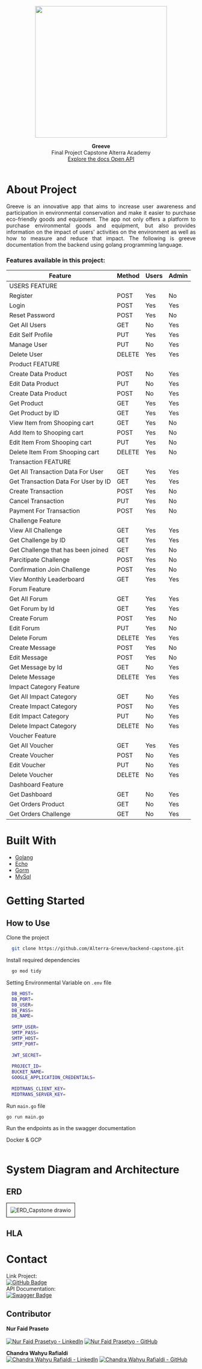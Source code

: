 <p align="center">
<img src="https://github.com/Alterra-Greeve/.github/assets/133726246/3a58ead2-7977-4f31-8f29-bb54e55dc34b" width="350" />
</p>

<p align="center">
  <b>Greeve</b><br>
  Final Project Capstone Alterra Academy<br>
  <a href="https://api.greeve.store/">Explore the docs Open API</a> 
  <br><br>
</p>

# About Project
<p align="justify">
  Greeve is an innovative app that aims to increase user awareness and participation in environmental conservation and make it easier to purchase eco-friendly goods and equipment. The app not only offers a platform to purchase environmental goods and equipment, but also provides information on the impact of users' activities on the environment as well as how to measure and reduce that impact. The following is greeve documentation from the backend using golang programming language.
</p> 

### Features available in this project:
| Feature           | Method              | Users                   |          Admin                           |
| ----------------- | ------------------- | ----------------------- | ---------------------------------------- |
| USERS FEATURE                                                                                                |
| Register          | POST                | Yes                     | No                                       |
| Login             | POST                | Yes                     | Yes                                      |
| Reset Password    | POST                | Yes                     | No                                       |
| Get All Users     | GET                 | No                      | Yes                                      |
| Edit Self Profile | PUT                 | Yes                     | Yes                                      |
| Manage User       | PUT                 | No                      | Yes                                      |
| Delete User       | DELETE              | Yes                     | Yes                                      |
| Product  FEATURE                                                                                             |
| Create Data Product | POST                | No                      | Yes                                      |
| Edit Data Product   | PUT                 | No                      | Yes                                      |
| Create Data Product | POST                | No                      | Yes                                      |
| Get Product         | GET                 | Yes                     | Yes                                      |
| Get Product by ID   | GET                 | Yes                     | Yes                                      |
| View Item from Shooping cart       | GET                 | Yes                     | No                                      |
| Add Item to Shooping cart          | POST                | Yes                     | No                                      |
| Edit Item From Shooping cart       | PUT                 | Yes                     | No                                      |
| Delete Item From Shooping cart     | DELETE              | Yes                     | No                                      |
| Transaction  FEATURE                                                                                             |
| Get All Transaction Data For User  | GET                 | Yes                     | Yes                                     |
| Get Transaction Data For User by ID| GET                 | Yes                     | Yes                                     |
| Create Transaction                 | POST                | Yes                     | No                                      |
| Cancel Transaction                 | PUT                 | Yes                     | No                                      |
| Payment For Transaction            | POST                | Yes                     | No                                      |
| Challenge Feature                                                                                                            |
| View All Challenge                 | GET                 | Yes                     | Yes                                     |
| Get Challenge by ID                | GET                 | Yes                     | Yes                                     |
| Get Challenge that has been joined                | GET                 | Yes                     | No                                  |
| Parcitipate Challenge              | POST                | Yes                     | No                                      |
| Confirmation Join Challenge        | POST                | Yes                     | No                                      |
| Viev Monthly Leaderboard           | GET                 | Yes                     | Yes                                     |
| Forum Feature                                                                                                                |
| Get All Forum        | GET                | Yes                     | Yes                                      |
| Get Forum by Id      | GET                | Yes                     | Yes                                      |
| Create Forum         | POST               | Yes                     | No                                       |
| Edit Forum           | PUT                | Yes                     | No                                       |
| Delete Forum         | DELETE             | Yes                     | Yes                                      |
| Create Message       | POST               | Yes                     | No                                       |
| Edit Message         | POST               | Yes                     | No                                       |
| Get Message by Id    | GET                | No                      | Yes                                      |
| Delete Message       | DELETE             | Yes                     | Yes                                      |
| Impact Category Feature                                                                                                |
| Get All Impact Category       | GET                | No                     | Yes                                      |
| Create Impact Category        | POST               | No                     | Yes                                      |
| Edit Impact Category          | PUT                | No                     | Yes                                      |
| Delete Impact Category        | DELETE             | No                     | Yes                                      |
| Voucher Feature                                                                                                  |
| Get All Voucher       | GET                  | Yes                    | Yes                                      |
| Create Voucher        | POST                 | No                     | Yes                                      |
| Edit Voucher          | PUT                  | No                     | Yes                                      |
| Delete Voucher        | DELETE               | No                     | Yes                                      |
| Dashboard Feature                                                                                                    |
| Get Dashboard              | GET                  | No                    | Yes                                      |
| Get Orders Product         | GET                  | No                    | Yes                                      |
| Get Orders Challenge       | GET                  | No                    | Yes                                      |

# Built With
- <a href="https://github.com/golang">Golang</a>
- <a href="https://github.com/labstack/echo">Echo</a>
- <a href="https://github.com/go-gorm/gorm">Gorm</a>
- <a href="https://github.com/mysql">MySql</a>
# Getting Started
## How to Use
Clone the project

```bash
  git clone https://github.com/Alterra-Greeve/backend-capstone.git
```
Install required dependencies
```bash
  go mod tidy
```
Setting Environmental Variable on `.env` file
```bash
  DB_HOST=
  DB_PORT=
  DB_USER=
  DB_PASS=
  DB_NAME=
  
  SMTP_USER=
  SMTP_PASS=
  SMTP_HOST=
  SMTP_PORT=
  
  JWT_SECRET=
  
  PROJECT_ID=
  BUCKET_NAME=
  GOOGLE_APPLICATION_CREDENTIALS=
  
  MIDTRANS_CLIENT_KEY=
  MIDTRANS_SERVER_KEY=
```
Run `main.go` file
```bash
go run main.go
```
Run the endpoints as in the swagger documentation

Docker & GCP
```bash
```


# System Diagram and Architecture
## ERD
<div style="border: 1px solid #000; padding: 10px; display: inline-block;">
  <img src="https://github.com/Alterra-Greeve/backend-capstone/assets/133726246/c6ddfcd2-2c8c-4d1e-a7c8-2587ec42adf6" alt="ERD_Capstone drawio">
</div>

## HLA

# Contact 
Link Project: <br>
<a href="https://github.com/Alterra-Greeve">
  <img src="https://img.shields.io/badge/Greeve-black?logo=github" alt="GitHub Badge">
</a>
<br>
API Documentation: <br>
<a href="https://api.greeve.store/#/">
  <img src="https://img.shields.io/badge/Greeve-darkgreen?logo=swagger&logoColor=dark" alt="Swagger Badge">
</a>
## Contributor
**Nur Faid Praseto** <br>
<br>
[![Nur Faid Prasetyo - LinkedIn](https://img.shields.io/badge/Nur_Faid_Prasetyo-blue?logo=linkedin)](https://www.linkedin.com/in/kzquandary)
[![Nur Faid Prasetyo - GitHub](https://img.shields.io/badge/Nur_Faid_Prasetyo-black?logo=github)](https://github.com/kzquandary)

**Chandra Wahyu Rafialdi** 
<br>
[![Chandra Wahyu Rafialdi - LinkedIn](https://img.shields.io/badge/Chandra_Wahyu_Rafialdi-blue?logo=linkedin)](https://www.linkedin.com/in/chandra-wahyu-r-8875b3297/)
[![Chandra Wahyu Rafialdi - GitHub](https://img.shields.io/badge/Chandra_Wahyu_Rafialdi-black?logo=github)](https://github.com/ChandraWahyuR)


